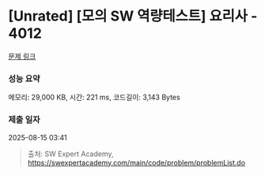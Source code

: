 # [Unrated] [모의 SW 역량테스트] 요리사 - 4012 

[문제 링크](https://swexpertacademy.com/main/code/problem/problemDetail.do?contestProbId=AWIeUtVakTMDFAVH) 

### 성능 요약

메모리: 29,000 KB, 시간: 221 ms, 코드길이: 3,143 Bytes

### 제출 일자

2025-08-15 03:41



> 출처: SW Expert Academy, https://swexpertacademy.com/main/code/problem/problemList.do